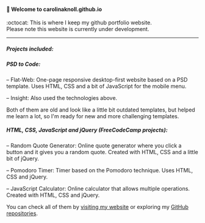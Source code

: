 #### :school_satchel: Welcome to carolinaknoll.github.io 
:octocat: This is where I keep my github portfolio website.  
Please note this website is currently under development.
***
##### Projects included:  
##### PSD to Code:  
– Flat-Web: One-page responsive desktop-first website based on a PSD template. Uses HTML, CSS and a bit of JavaScript for the mobile menu.  

– Insight: Also used the technologies above.   

Both of them are old and look like a little bit outdated templates, but helped me learn a lot, so I'm ready for new and more challenging templates.  

##### HTML, CSS, JavaScript and jQuery (FreeCodeCamp projects):  
– Random Quote Generator: Online quote generator where you click a button and it gives you a random quote. Created with HTML, CSS and a little bit of jQuery.  

– Pomodoro Timer: Timer based on the Pomodoro technique. Uses HTML, CSS and jQuery.   

– JavaScript Calculator: Online calculator that allows multiple operations. Created with HTML, CSS and jQuery.    

You can check all of them by [visiting my website](http://carolinaknoll.github.io/) or exploring my [GitHub repositories](https://github.com/carolinaknoll?tab=repositories).
